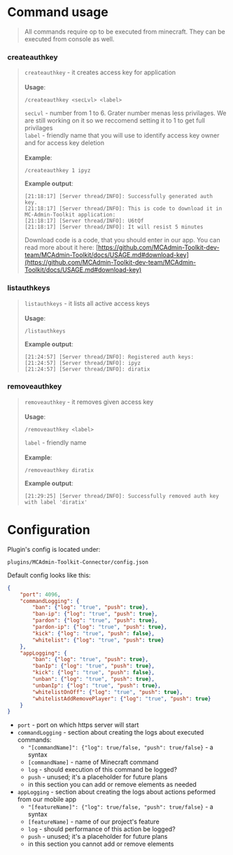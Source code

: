 # Command usage

> All commands require op to be executed from minecraft. They can be executed from console as well.

### createauthkey
> `createauthkey` - it creates access key for application <br /><br />
> **Usage**:
> ```minecraft
> /createauthkey <secLvl> <label>
> ```
> `secLvl` - number from 1 to 6. Grater number menas less privilages. We are still working on it so we reccomend setting it to 1 to get full privilages <br />
> `label` - friendly name that you will use to identify access key owner and for access key deletion <br /><br />
> **Example**:
> ```minecraft
> /createauthkey 1 ipyz
> ```
> **Example output**:
> ```
> [21:18:17] [Server thread/INFO]: Successfully generated auth key.
> [21:18:17] [Server thread/INFO]: This is code to download it in MC-Admin-Toolkit application:
> [21:18:17] [Server thread/INFO]: U6tQf
> [21:18:17] [Server thread/INFO]: It will resist 5 minutes
> ```
> Download code is a code, that you should enter in our app. You can read more about it here: [https://github.com/MCAdmin-Toolkit-dev-team/MCAdmin-Toolkit/docs/USAGE.md#download-key](https://github.com/MCAdmin-Toolkit-dev-team/MCAdmin-Toolkit/docs/USAGE.md#download-key)

### listauthkeys
> `listauthkeys` - it lists all active access keys<br /><br />
> **Usage**:
> ```minecraft
> /listauthkeys
> ```
> **Example output**:
> ```
> [21:24:57] [Server thread/INFO]: Registered auth keys:
> [21:24:57] [Server thread/INFO]: ipyz
> [21:24:57] [Server thread/INFO]: diratix
> ```

### removeauthkey
> `removeauthkey` - it removes given access key<br /><br />
> **Usage**:
> ```minecraft
> /removeauthkey <label>
> ```
> `label` - friendly name<br /><br />
> **Example**:
> ```minecraft
> /removeauthkey diratix
> ```
> **Example output**:
> ```
> [21:29:25] [Server thread/INFO]: Successfully removed auth key with label 'diratix'
> ```

# Configuration

Plugin's config is located under:

```
plugins/MCAdmin-Toolkit-Connector/config.json
```

Default config looks like this:
```json
{
    "port": 4096,
    "commandLogging": {
        "ban": {"log": "true", "push": true},
        "ban-ip": {"log": "true", "push": true},
        "pardon": {"log": "true", "push": true},
        "pardon-ip": {"log": "true", "push": true},
        "kick": {"log": "true", "push": false},
        "whitelist": {"log": "true", "push": true}
    },
    "appLogging": {
        "ban": {"log": "true", "push": true},
        "banIp": {"log": "true", "push": true},
        "kick": {"log": "true", "push": false},
        "unban": {"log": "true", "push": true},
        "unbanIp": {"log": "true", "push": true},
        "whitelistOnOff": {"log": "true", "push": true},
        "whitelistAddRemovePlayer": {"log": "true", "push": true}
    }
}
```

- `port` - port on which https server will start
- `commandLogging` - section about creating the logs about executed commands:
    - `"[commandName]": {"log": true/false, "push": true/false}` - a syntax
    - `[commandName]` - name of Minecraft command
    - `log` - should execution of this command be logged?
    - `push` - unused; it's a placeholder for future plans
    - in this section you can add or remove elements as needed
- `appLogging` - section about creating the logs about actions peformed from our mobile app
    - `"[featureName]": {"log": true/false, "push": true/false}` - a syntax
    - `[featureName]` - name of our project's feature
    - `log` - should performance of this action be logged?
    - `push` - unused; it's a placeholder for future plans
    - in this section you cannot add or remove elements